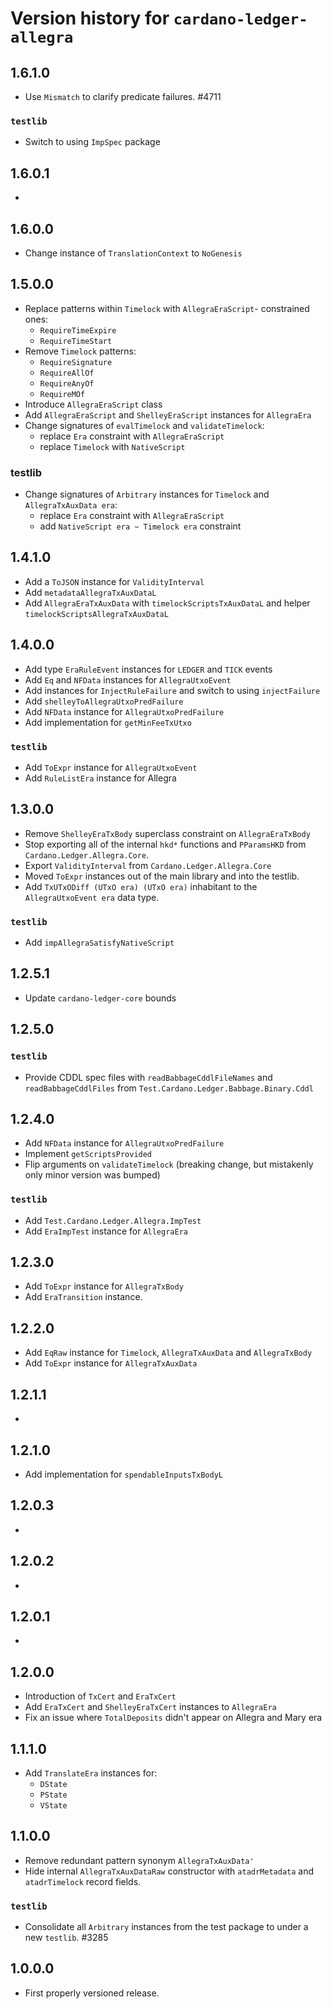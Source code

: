 # Version history for `cardano-ledger-allegra`

## 1.6.1.0

* Use `Mismatch` to clarify predicate failures. #4711

### `testlib`

* Switch to using `ImpSpec` package

## 1.6.0.1

*

## 1.6.0.0

* Change instance of `TranslationContext` to `NoGenesis`

## 1.5.0.0

* Replace patterns within `Timelock` with `AllegraEraScript`- constrained ones:
  * `RequireTimeExpire`
  * `RequireTimeStart`
* Remove `Timelock` patterns:
  * `RequireSignature`
  * `RequireAllOf`
  * `RequireAnyOf`
  * `RequireMOf`
* Introduce `AllegraEraScript` class
* Add `AllegraEraScript` and `ShelleyEraScript` instances for `AllegraEra`
* Change signatures of `evalTimelock` and `validateTimelock`:
  * replace `Era` constraint with `AllegraEraScript`
  * replace `Timelock` with `NativeScript`

### testlib

* Change signatures of `Arbitrary` instances for `Timelock` and `AllegraTxAuxData era`:
  * replace `Era` constraint with `AllegraEraScript`
  * add `NativeScript era ~ Timelock era` constraint

## 1.4.1.0

* Add a `ToJSON` instance for `ValidityInterval`
* Add `metadataAllegraTxAuxDataL`
* Add `AllegraEraTxAuxData` with `timelockScriptsTxAuxDataL` and helper
  `timelockScriptsAllegraTxAuxDataL`

## 1.4.0.0

* Add type `EraRuleEvent` instances for `LEDGER` and `TICK` events
* Add `Eq` and `NFData` instances for `AllegraUtxoEvent`
* Add instances for `InjectRuleFailure` and switch to using `injectFailure`
* Add `shelleyToAllegraUtxoPredFailure`
* Add `NFData` instance for `AllegraUtxoPredFailure`
* Add implementation for `getMinFeeTxUtxo`

### `testlib`

* Add `ToExpr` instance for `AllegraUtxoEvent`
* Add `RuleListEra` instance for Allegra

## 1.3.0.0

* Remove `ShelleyEraTxBody` superclass constraint on `AllegraEraTxBody`
* Stop exporting all of the internal `hkd*` functions and `PParamsHKD` from
  `Cardano.Ledger.Allegra.Core`.
* Export `ValidityInterval` from `Cardano.Ledger.Allegra.Core`
* Moved `ToExpr` instances out of the main library and into the testlib.
* Add `TxUTxODiff (UTxO era) (UTxO era)` inhabitant to the `AllegraUtxoEvent era` data type.

### `testlib`

* Add `impAllegraSatisfyNativeScript`

## 1.2.5.1

* Update `cardano-ledger-core` bounds

## 1.2.5.0

### `testlib`

* Provide CDDL spec files with `readBabbageCddlFileNames` and `readBabbageCddlFiles` from
  `Test.Cardano.Ledger.Babbage.Binary.Cddl`

## 1.2.4.0

* Add `NFData` instance for `AllegraUtxoPredFailure`
* Implement `getScriptsProvided`
* Flip arguments on `validateTimelock` (breaking change, but mistakenly only minor version
  was bumped)

### `testlib`

* Add `Test.Cardano.Ledger.Allegra.ImpTest`
* Add `EraImpTest` instance for `AllegraEra`

## 1.2.3.0

* Add `ToExpr` instance for `AllegraTxBody`
* Add `EraTransition` instance.

## 1.2.2.0

* Add `EqRaw` instance for `Timelock`, `AllegraTxAuxData` and `AllegraTxBody`
* Add `ToExpr` instance for `AllegraTxAuxData`

## 1.2.1.1

*

## 1.2.1.0

* Add implementation for `spendableInputsTxBodyL`

## 1.2.0.3

*

## 1.2.0.2

*

## 1.2.0.1

*

## 1.2.0.0

* Introduction of `TxCert` and `EraTxCert`
* Add `EraTxCert` and `ShelleyEraTxCert` instances to `AllegraEra`
* Fix an issue where `TotalDeposits` didn't appear on Allegra and Mary era

## 1.1.1.0

* Add `TranslateEra` instances for:
  * `DState`
  * `PState`
  * `VState`

## 1.1.0.0

* Remove redundant pattern synonym `AllegraTxAuxData'`
* Hide internal `AllegraTxAuxDataRaw` constructor with `atadrMetadata` and `atadrTimelock`
  record fields.

### `testlib`

* Consolidate all `Arbitrary` instances from the test package to under a new `testlib`. #3285

## 1.0.0.0

* First properly versioned release.
